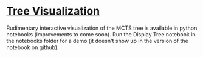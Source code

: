 # [Tree Visualization]({ref#Tree})

Rudimentary interactive visualization of the MCTS tree is available in python notebooks (improvements to come soon). Run the Display Tree notebook in the notebooks folder for a demo (it doesn't show up in the version of the notebook on github).
